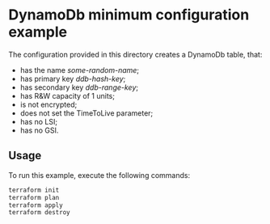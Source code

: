 # DynamoDb minimum configuration example

The configuration provided in this directory creates a DynamoDb table, that:

* has the name *some-random-name*;
* has primary key *ddb-hash-key*;
* has secondary key *ddb-range-key*;
* has R&W capacity of 1 units;
* is not encrypted;
* does not set the TimeToLive parameter;
* has no LSI;
* has no GSI.

## Usage

To run this example, execute the following commands:

```bash
terraform init
terraform plan
terraform apply   
terraform destroy 
```